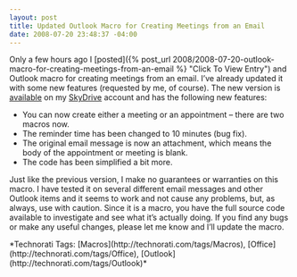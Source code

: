 ```yaml
---
layout: post
title: Updated Outlook Macro for Creating Meetings from an Email
date: 2008-07-20 23:48:37 -04:00
---
```


Only a few hours ago I [posted]({% post_url 2008/2008-07-20-outlook-macro-for-creating-meetings-from-an-email %} "Click To View Entry") and Outlook macro for creating meetings from an email. I’ve already updated it with some new features (requested by me, of course). The new version is [available](http://cid-93d618d639ec9651.skydrive.live.com/self.aspx/Public/Office%202007%20Macros/OutlookMacros.bas "available") on my [SkyDrive](http://skydrive.live.com/) account and has the following new features:

*   You can now create either a meeting or an appointment – there are two macros now.
*   The reminder time has been changed to 10 minutes (bug fix).
*   The original email message is now an attachment, which means the body of the appointment or meeting is blank.
*   The code has been simplified a bit more.  

Just like the previous version, I make no guarantees or warranties on this macro. I have tested it on several different email messages and other Outlook items and it seems to work and not cause any problems, but, as always, use with caution. Since it is a macro, you have the full source code available to investigate and see what it’s actually doing. If you find any bugs or make any useful changes, please let me know and I’ll update the macro.
  <div class="wlWriterSmartContent" id="scid:0767317B-992E-4b12-91E0-4F059A8CECA8:84a9b2b4-20e3-4b54-ae8b-ac979b5ecf3f" style="padding-right: 0px; display: inline; padding-left: 0px; float: none; padding-bottom: 0px; margin: 0px; padding-top: 0px">*Technorati Tags: [Macros](http://technorati.com/tags/Macros), [Office](http://technorati.com/tags/Office), [Outlook](http://technorati.com/tags/Outlook)*</div>
